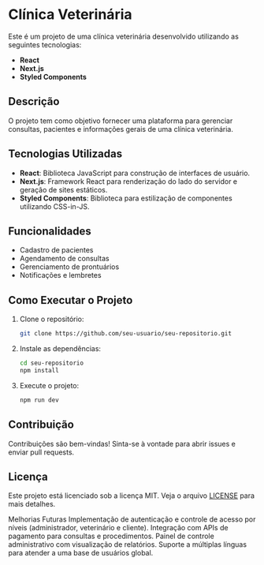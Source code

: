 # Clínica Veterinária

Este é um projeto de uma clínica veterinária desenvolvido utilizando as seguintes tecnologias:

- **React**
- **Next.js**
- **Styled Components**

## Descrição

O projeto tem como objetivo fornecer uma plataforma para gerenciar consultas, pacientes e informações gerais de uma clínica veterinária.

## Tecnologias Utilizadas

- **React**: Biblioteca JavaScript para construção de interfaces de usuário.
- **Next.js**: Framework React para renderização do lado do servidor e geração de sites estáticos.
- **Styled Components**: Biblioteca para estilização de componentes utilizando CSS-in-JS.

## Funcionalidades

- Cadastro de pacientes
- Agendamento de consultas
- Gerenciamento de prontuários
- Notificações e lembretes

## Como Executar o Projeto

1. Clone o repositório:
   ```bash
   git clone https://github.com/seu-usuario/seu-repositorio.git
   ```
2. Instale as dependências:
   ```bash
   cd seu-repositorio
   npm install
   ```
3. Execute o projeto:
   ```bash
   npm run dev
   ```

## Contribuição

Contribuições são bem-vindas! Sinta-se à vontade para abrir issues e enviar pull requests.

## Licença

Este projeto está licenciado sob a licença MIT. Veja o arquivo [LICENSE](./LICENSE) para mais detalhes.


Melhorias Futuras
Implementação de autenticação e controle de acesso por níveis (administrador, veterinário e cliente).
Integração com APIs de pagamento para consultas e procedimentos.
Painel de controle administrativo com visualização de relatórios.
Suporte a múltiplas línguas para atender a uma base de usuários global.
